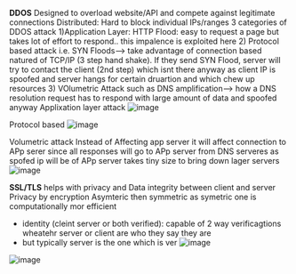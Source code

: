 **DDOS**
Designed to overload website/API and compete against legitimate connections
Distributed: Hard to block individual IPs/ranges
3 categories of DDOS attack
 1)Application Layer: HTTP Flood: easy to request a page but takes lot of effort to respond.. this impalence is exploited here
 2) Protocol based attack i.e. SYN Floods--> take advantage of connection based natured of TCP/IP (3 step hand shake). If they send SYN Flood,  server will try to contact the client (2nd step) which isnt there anyway as client IP is spoofed and server hangs for certain druartion and which chew up resources
 3) VOlumetric Attack such as DNS amplification--> how a DNS resolution request has to respond with large amount of data and spoofed anyway
 Applixation layer attack
 ![image](https://user-images.githubusercontent.com/24499265/127184021-c46d43b4-8ad6-4644-8712-17276b4b2972.png)

Protocol based
![image](https://user-images.githubusercontent.com/24499265/127184350-04fe291a-fd60-48a1-8176-6049f3562ad1.png)

Volumetric attack
Instead of Affecting app server it will affect connection to APp serer since all responses will go to APp server from DNS serveres as spofed ip will be of APp server
takes tiny size to bring down lager servers
![image](https://user-images.githubusercontent.com/24499265/127185591-14d337db-737a-40b6-8046-30108c46bcbd.png)


**SSL/TLS**
helps with privacy and Data integrity between client and server
Privacy by encryption
Asymteric then symmetric as symetric one is computationally mor efficient
* identity (cleint server or both verified): capable of 2 way verificagtions wheatehr server or client are who they say they are
* but typically server is the one which is ver
![image](https://user-images.githubusercontent.com/24499265/127191072-526f40c5-0493-406f-853f-84b1330509ed.png)


![image](https://user-images.githubusercontent.com/24499265/127196551-556c36b0-ede7-43f7-a570-4de7c42d3205.png)


 

